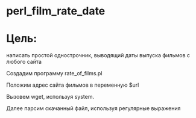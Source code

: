 # perl_film_rate_date

# Цель: 
написать простой однострочник,
выводящий даты выпуска фильмов с любого сайта

Создадим программу rate_of_films.pl

Положим адрес сайта фильмов в переменную $url

Вызовем wget, используя system.

Далее парсим скачанный файл, используя регулярные выражения
